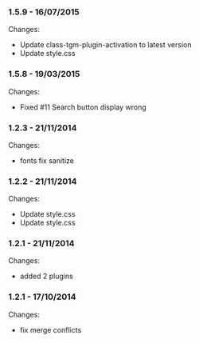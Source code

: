

### 1.5.9 - 16/07/2015

 Changes: 


 * Update class-tgm-plugin-activation to latest version
 * Update style.css


### 1.5.8 - 19/03/2015

 Changes: 


 * Fixed #11 Search button display wrong


### 1.2.3 - 21/11/2014

 Changes: 


 * fonts fix   sanitize


### 1.2.2 - 21/11/2014

 Changes: 


 * Update style.css
 * Update style.css


### 1.2.1 - 21/11/2014

 Changes: 


 * added 2 plugins


### 1.2.1 - 17/10/2014

 Changes: 


 * fix merge conflicts
